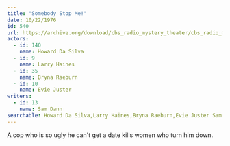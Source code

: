 ```yaml
---
title: "Somebody Stop Me!"
date: 10/22/1976
id: 540
url: https://archive.org/download/cbs_radio_mystery_theater/cbs_radio_mystery_theater-0501-0550.zip/cbs_radio_mystery_theater-0501-0550%2Fcbsrmt_0540_somebody_help_me.mp3
actors:  
  - id: 140
    name: Howard Da Silva  
  - id: 9
    name: Larry Haines  
  - id: 35
    name: Bryna Raeburn  
  - id: 10
    name: Evie Juster
writers:  
  - id: 13
    name: Sam Dann
searchable: Howard Da Silva,Larry Haines,Bryna Raeburn,Evie Juster Sam Dann
---
```

A cop who is so ugly he can't get a date kills women who turn him down.